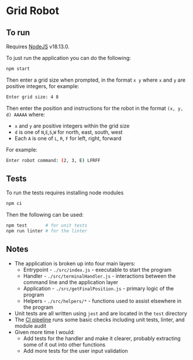 # Grid Robot

## To run

Requires [NodeJS](https://nodejs.org/en/) v18.13.0.

To just run the application you can do the following:

```bash
npm start
```

Then enter a grid size when prompted, in the format `x y` where `x` and `y` are positive integers, for example:

```bash
Enter grid size: 4 8
```

Then enter the position and instructions for the robot in the format `(x, y, d) AAAAA` where:
  * `x` and `y` are positive integers within the grid size
  * `d` is one of `N`,`E`,`S`,`W` for north, east, south, west
  * Each `A` is one of `L`, `R`, `F` for left, right, forward

For example:

```bash
Enter robot command: (2, 3, E) LFRFF
```

## Tests

To run the tests requires installing node modules

```bash
npm ci
```

Then the following can be used:

```bash
npm test       # for unit tests
npm run linter # for the linter
```

## Notes

* The application is broken up into four main layers:
    * Entrypoint - `./src/index.js` - executable to start the program
    * Handler - `./src/terminalHandler.js` - interactions between the command line and the application layer
    * Application - `./src/getFinalPosition.js` - primary logic of the program
    * Helpers - `./src/helpers/*` - functions used to assist elsewhere in the program 
* Unit tests are all written using `jest` and are located in the `test` directory
* The [CI pipeline](https://app.circleci.com/pipelines/github/alastair-smith/grid-robot) runs some basic checks including unit tests, linter, and module audit
* Given more time I would:
    * Add tests for the handler and make it clearer, probably extracting some of it out into other functions
    * Add more tests for the user input validation
